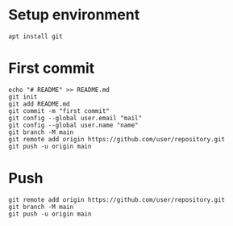 # Setup environment

```
apt install git
```

# First commit

```
echo "# README" >> README.md
git init
git add README.md
git commit -m "first commit"
git config --global user.email "mail"
git config --global user.name "name"
git branch -M main
git remote add origin https://github.com/user/repository.git
git push -u origin main
```

# Push

```
git remote add origin https://github.com/user/repository.git
git branch -M main
git push -u origin main
```